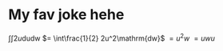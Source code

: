 # My fav joke hehe

$\int\int{2u}\mathrm{dudw}$
$= \int\frac{1}{2} 2u^2\mathrm{dw}$ 
$=u^2w$
$=uwu$

